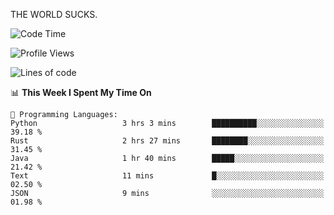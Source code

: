 THE WORLD SUCKS.

<!--START_SECTION:waka-->
![Code Time](http://img.shields.io/badge/Code%20Time-264%20hrs%2046%20mins-blue)

![Profile Views](http://img.shields.io/badge/Profile%20Views-0-blue)

![Lines of code](https://img.shields.io/badge/From%20Hello%20World%20I%27ve%20Written-1.5%20million%20lines%20of%20code-blue)

📊 **This Week I Spent My Time On** 

```text
💬 Programming Languages: 
Python                   3 hrs 3 mins        ██████████░░░░░░░░░░░░░░░   39.18 % 
Rust                     2 hrs 27 mins       ████████░░░░░░░░░░░░░░░░░   31.45 % 
Java                     1 hr 40 mins        █████░░░░░░░░░░░░░░░░░░░░   21.42 % 
Text                     11 mins             █░░░░░░░░░░░░░░░░░░░░░░░░   02.50 % 
JSON                     9 mins              ░░░░░░░░░░░░░░░░░░░░░░░░░   01.98 % 
```


<!--END_SECTION:waka-->
